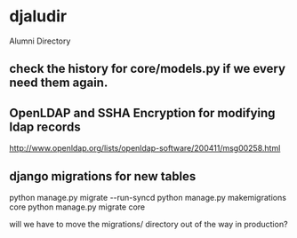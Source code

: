 djaludir
========

Alumni Directory

## check the history for core/models.py if we every need them again.

## OpenLDAP and SSHA Encryption for modifying ldap records

http://www.openldap.org/lists/openldap-software/200411/msg00258.html

## django migrations for new tables

python manage.py migrate --run-syncd
python manage.py makemigrations core
python manage.py migrate core

will we have to move the migrations/ directory out of the way in production?
